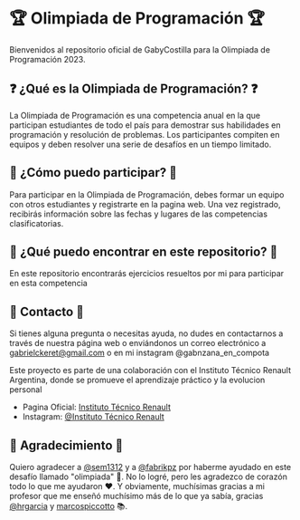 # 🏆 Olimpiada de Programación 🏆

Bienvenidos al repositorio oficial de GabyCostilla para la Olimpiada de Programación 2023.

## ❓ ¿Qué es la Olimpiada de Programación? ❓

La Olimpiada de Programación es una competencia anual en la que participan estudiantes de todo el país para demostrar sus habilidades en programación y resolución de problemas. Los participantes compiten en equipos y deben resolver una serie de desafíos en un tiempo limitado.

## 🚀 ¿Cómo puedo participar? 🚀

Para participar en la Olimpiada de Programación, debes formar un equipo con otros estudiantes y registrarte en la pagina web. Una vez registrado, recibirás información sobre las fechas y lugares de las competencias clasificatorias.

## 📂 ¿Qué puedo encontrar en este repositorio? 📂

En este repositorio encontrarás ejercicios resueltos por mi para participar en esta competencia

## 📧 Contacto 📧

Si tienes alguna pregunta o necesitas ayuda, no dudes en contactarnos a través de nuestra página web o enviándonos un correo electrónico a gabrielckeret@gmail.com o en mi instagram @gabnzana_en_compota

Este proyecto es parte de una colaboración con el Instituto Técnico Renault Argentina, donde se promueve el aprendizaje práctico y la evolucion personal

- Pagina Oficial: [Instituto Técnico Renault](https://www.itr.edu.ar/)
- Instagram: [@Instituto Técnico Renault](https://www.instagram.com/instituto_tecnico_renault/)

## 🙏 Agradecimiento 🙏
Quiero agradecer a [@sem1312](https://github.com/sem1312) y a [@fabrikpz](https://github.com/Fabrikpz) por haberme ayudado en este desafío llamado "olimpiada" 🙌. No lo logré, pero les agradezco de corazón todo lo que me ayudaron ❤️. Y obviamente, muchísimas gracias a mi profesor que me enseñó muchísimo más de lo que ya sabía, gracias [@hrgarcia](https://github.com/hrgarcia) y [marcospiccotto](https://github.com/MarcosPiccotto) 📚.
